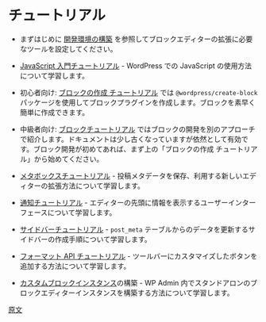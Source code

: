 <!--
# Tutorials
-->
# チュートリアル

<!-- 
-   First things first, see [setting up your development environment](/docs/designers-developers/developers/tutorials/devenv/readme.md) for the tools and setup you need to extend the block editor.
 -->
-   まずはじめに [開発環境の構築](https://github.com/WordPress/gutenberg/blob/master/docs/designers-developers/developers/tutorials/devenv/readme.md) を参照してブロックエディターの拡張に必要なツールを設定してください。

<!-- 
-   See the [Getting Started with JavaScript Tutorial](/docs/designers-developers/developers/tutorials/javascript/readme.md) to learn about how to use JavaScript within WordPress.
 -->
-   [JavaScript 入門チュートリアル](https://ja.wordpress.org/team/handbook/block-editor/tutorials/javascript/) - WordPress での JavaScript の使用方法について学習します。

<!-- 
-   Beginners: The [Create a Block Tutorial](/docs/designers-developers/developers/tutorials/create-block/readme.md) walks through creating a block plugin using the `@wordpress/create-block` package; a quick and easy way to start creating your own block.
 -->
-   初心者向け: [ブロックの作成 チュートリアル](https://ja.wordpress.org/team/handbook/block-editor/tutorials/create-block/) では `@wordpress/create-block` パッケージを使用してブロックプラグインを作成します。ブロックを素早く簡単に作成できます。

<!-- 
-   Intermediate: The [Block Tutorial](/docs/designers-developers/developers/tutorials/block-tutorial/readme.md) covers different aspects of block developement. The documentation is slightly dated but still valid, if you are new to block development, start with the Create Block Tutorial above.
 -->
-   中級者向け: [ブロックチュートリアル](https://ja.wordpress.org/team/handbook/block-editor/tutorials/block-tutorial/) ではブロックの開発を別のアプローチで紹介します。ドキュメントは少し古くなっていますが依然として有効です。ブロック開発が初めてあれば、まず上の「ブロックの作成 チュートリアル」から始めてください。

<!-- 
-   See the [Meta Boxes Tutorial](/docs/designers-developers/developers/tutorials/metabox/readme.md) for new ways of extending the editor storing and using post meta data.
 -->
-   [メタボックスチュートリアル](https://ja.wordpress.org/team/handbook/block-editor/tutorials/metabox/) - 投稿メタデータを保存、利用する新しいエディターの拡張方法について学習します。

<!-- 
-   Check out the [Notices Tutorial](/docs/designers-developers/developers/tutorials/notices/README.md) to learn how to display informational UI at the top of the editor.
 -->
-   [通知チュートリアル](https://ja.wordpress.org/team/handbook/block-editor/tutorials/notices/) - エディターの先頭に情報を表示するユーザーインターフェースについて学習します。

<!-- 
-   The [Sidebar Tutorial](/docs/designers-developers/developers/tutorials/sidebar-tutorial/plugin-sidebar-0.md) will walk you through the steps of creating a sidebar to update data from the `post_meta` table.
 -->
-   [サイドバーチュートリアル](https://ja.wordpress.org/team/handbook/block-editor/tutorials/plugin-sidebar-0/) - `post_meta` テーブルからのデータを更新するサイドバーの作成手順について学習します。

<!-- 
-   Learn how to add customized buttons to the toolbar with the [Format API tutorial](/docs/designers-developers/developers/tutorials/format-api/).
 -->
-   [フォーマット API チュートリアル](https://ja.wordpress.org/team/handbook/block-editor/tutorials/format-api/) - ツールバーにカスタマイズしたボタンを追加する方法について学習します。

<!-- 
-   Build your own [custom block editor instance](/docs/designers-developers/developers/platform/custom-block-editor/) - this will walk you through building a standalone instance of the block editor within WP Admin.
 -->
-   [カスタムブロックインスタンス](https://developer.wordpress.org/block-editor/developers/platform/custom-block-editor/)の構築 - WP Admin 内でスタンドアロンのブロックエディターインスタンスを構築する方法について学習します。

[原文](https://github.com/WordPress/gutenberg/blob/master/docs/designers-developers/developers/tutorials/readme.md)